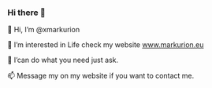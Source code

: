 ### Hi there 👋
👋 Hi, I’m @xmarkurion

👀 I’m interested in Life check my website www.markurion.eu

🌱 I’can do what you need just ask.

📫 Message my on my website if you want to contact me.

<!--
**xmarkurion/xmarkurion** is a ✨ _special_ ✨ repository because its `README.md` (this file) appears on your GitHub profile.

Here are some ideas to get you started:

- 🔭 I’m currently working on ...
- 🌱 I’m currently learning ...
- 👯 I’m looking to collaborate on ...
- 🤔 I’m looking for help with ...
- 💬 Ask me about ...
- 📫 How to reach me: ...
- 😄 Pronouns: ...
- ⚡ Fun fact: ...
💞️
-->
